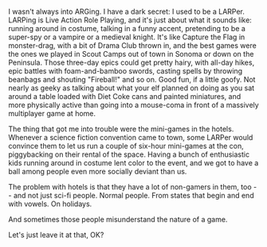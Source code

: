 I wasn't always into ARGing. I have a dark secret: I used to be a LARPer. LARPing is 
Live Action Role Playing, and it's just about what it sounds like: running around in 
costume, talking in a funny accent, pretending to be a super-spy or a vampire or a 
medieval knight. It's like Capture the Flag in monster-drag, with a bit of Drama Club 
thrown in, and the best games were the ones we played in Scout Camps out of town in 
Sonoma or down on the Peninsula. Those three-day epics could get pretty hairy, with 
all-day hikes, epic battles with foam-and-bamboo swords, casting spells by throwing 
beanbags and shouting "Fireball!" and so on. Good fun, if a little goofy. Not nearly as 
geeky as talking about what your elf planned on doing as you sat around a table loaded 
with Diet Coke cans and painted miniatures, and more physically active than going into a 
mouse-coma in front of a massively multiplayer game at home.

The thing that got me into trouble were the mini-games in the hotels. Whenever a science 
fiction convention came to town, some LARPer would convince them to let us run a couple 
of six-hour mini-games at the con, piggybacking on their rental of the space. Having a 
bunch of enthusiastic kids running around in costume lent color to the event, and we got 
to have a ball among people even more socially deviant than us.

The problem with hotels is that they have a lot of non-gamers in them, too -- and not 
just sci-fi people. Normal people. From states that begin and end with vowels. On 
holidays.

And sometimes those people misunderstand the nature of a game.

Let's just leave it at that, OK?
